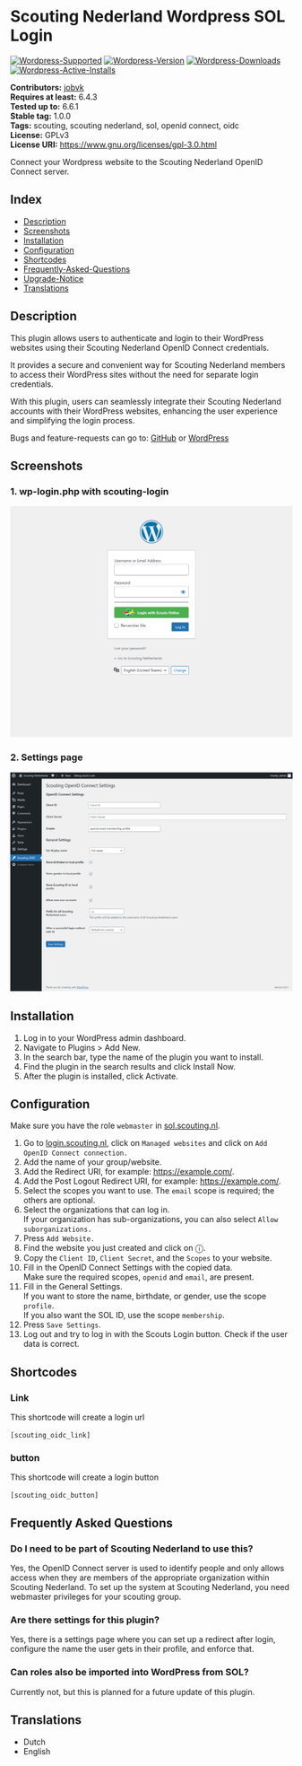 # Scouting Nederland Wordpress SOL Login
[![Wordpress-Supported](https://img.shields.io/wordpress/v/scouting-openid-connect.svg)](https://wordpress.org/plugins/scouting-openid-connect/)
[![Wordpress-Version](https://img.shields.io/wordpress/plugin/v/scouting-openid-connect.svg)](https://wordpress.org/plugins/scouting-openid-connect/)
[![Wordpress-Downloads](https://img.shields.io/wordpress/plugin/dt/scouting-openid-connect.svg)](https://wordpress.org/plugins/scouting-openid-connect/)
[![Wordpress-Active-Installs](https://img.shields.io/wordpress/plugin/installs/scouting-openid-connect.svg)](https://wordpress.org/plugins/scouting-openid-connect/)

**Contributors:** [jobvk](https://github.com/jobvk) \
**Requires at least:** 6.4.3 \
**Tested up to:** 6.6.1 \
**Stable tag:** 1.0.0 \
**Tags:** scouting, scouting nederland, sol, openid connect, oidc \
**License:** GPLv3 \
**License URI:** https://www.gnu.org/licenses/gpl-3.0.html

Connect your Wordpress website to the Scouting Nederland OpenID Connect server.

## Index

* [Description](#description)
* [Screenshots](#screenshots)
* [Installation](#installation)
* [Configuration](#configuration)
* [Shortcodes](#shortcodes)
* [Frequently-Asked-Questions](#frequently-asked-questions)
* [Upgrade-Notice](#upgrade-notice)
* [Translations](#translations)

## Description

This plugin allows users to authenticate and login to their WordPress websites using their Scouting Nederland OpenID Connect credentials.

It provides a secure and convenient way for Scouting Nederland members to access their WordPress sites without the need for separate login credentials.

With this plugin, users can seamlessly integrate their Scouting Nederland accounts with their WordPress websites, enhancing the user experience and simplifying the login process.

Bugs and feature-requests can go to: [GitHub](https://github.com/Scouting-Nederland/WordPress-OIDC/issues) or [WordPress](https://wordpress.org/support/plugin/scouting-openid-connect)

## Screenshots

### 1. wp-login.php with scouting-login

![wp-login.php with scouting-login](assets/screenshot-1.png)

### 2. Settings page

![settngs page](assets/screenshot-2.png)

## Installation

1. Log in to your WordPress admin dashboard.
2. Navigate to Plugins > Add New.
3. In the search bar, type the name of the plugin you want to install.
4. Find the plugin in the search results and click Install Now.
5. After the plugin is installed, click Activate.

## Configuration

Make sure you have the role `webmaster` in [sol.scouting.nl](https://sol.scouting.nl).

1. Go to [login.scouting.nl](https://login.scouting.nl), click on `Managed websites` and click on `Add OpenID Connect connection.`
2. Add the name of your group/website.
3. Add the Redirect URI, for example: https://example.com/.
4. Add the Post Logout Redirect URI, for example: https://example.com/.
5. Select the scopes you want to use. The `email` scope is required; the others are optional.
6. Select the organizations that can log in. \
    If your organization has sub-organizations, you can also select `Allow suborganizations.`
7. Press `Add Website.`
8. Find the website you just created and click on ⓘ.
9. Copy the `Client ID`, `Client Secret`, and the `Scopes` to your website.
10. Fill in the OpenID Connect Settings with the copied data. \
    Make sure the required scopes, `openid` and `email`, are present.
11. Fill in the General Settings. \
    If you want to store the name, birthdate, or gender, use the scope `profile`. \
    If you also want the SOL ID, use the scope `membership`.
12. Press `Save Settings`.
13. Log out and try to log in with the Scouts Login button. Check if the user data is correct.

## Shortcodes

### Link
This shortcode will create a login url

`[scouting_oidc_link]`

### button
This shortcode will create a login button

`[scouting_oidc_button]`

## Frequently Asked Questions

### Do I need to be part of Scouting Nederland to use this?

Yes, the OpenID Connect server is used to identify people and only allows access when they are members of the appropriate organization within Scouting Nederland. To set up the system at Scouting Nederland, you need webmaster privileges for your scouting group.

### Are there settings for this plugin?

Yes, there is a settings page where you can set up a redirect after login, configure the name the user gets in their profile, and enforce that.

### Can roles also be imported into WordPress from SOL?

Currently not, but this is planned for a future update of this plugin.

## Translations

* Dutch
* English